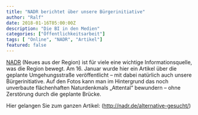 ```yaml
---
title: "NADR berichtet über unsere Bürgerinitiative"
author: "Ralf"
date: 2018-01-16T05:00:00Z
description: "Die BI in den Medien"
categories: ["Öffentlichkeitsarbeit"]
tags: [ "Online", "NADR", "Artikel"]
featured: false
---
```


[NADR](http://www.nadr.de) (Neues aus der Region) ist für viele eine wichtige Informationsquelle, was die Region bewegt. Am 16. Januar wurde hier ein Artikel über die geplante Umgehungsstraße veröffentlicht – mit dabei natürlich auch unsere Bürgerinitiative. Auf den Fotos kann man im Hintergrund das noch unverbaute  flächenhaften Naturdenkmals „Attental“ bewundern – ohne Zerstörung durch die geplante Brücke.

Hier gelangen Sie zum ganzen Artikel: (http://nadr.de/alternative-gesucht/)
